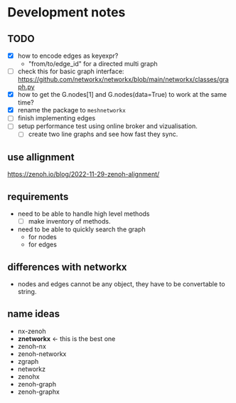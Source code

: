 # Development notes

## TODO

- [x] how to encode edges as keyexpr?
  - "from/to/edge_id" for a directed multi graph
- [ ] check this for basic graph interface: <https://github.com/networkx/networkx/blob/main/networkx/classes/graph.py>
- [x] how to get the G.nodes[1] and G.nodes(data=True) to work at the same time?
- [x] rename the package to `meshnetworkx`
- [ ] finish implementing edges
- [ ] setup performance test using online broker and vizualisation.
  - [ ] create two line graphs and see how fast they sync.  

## use allignment

<https://zenoh.io/blog/2022-11-29-zenoh-alignment/>

## requirements

- need to be able to handle high level methods
  - [ ] make inventory of methods.
- need to be able to quickly search the graph
  - for nodes
  - for edges

## differences with networkx

- nodes and edges cannot be any object, they have to be convertable to string.

## name ideas

- nx-zenoh
- **znetworkx** <- this is the best one
- zenoh-nx
- zenoh-networkx
- zgraph
- networkz
- zenohx
- zenoh-graph
- zenoh-graphx
